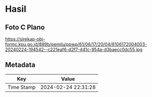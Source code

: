 # Hasil

## Foto C Plano

https://sirekap-obj-formc.kpu.go.id/889b/pemilu/ppwp/61/06/17/20/04/6106172004003-20240224-194542--c221eaf6-d2f7-441c-954a-d3baecc0dc55.jpg


## Metadata

| Key        | Value               |
| ---------- | ------------------- |
| Time Stamp | 2024-02-24 22:31:28 |



